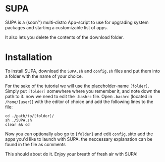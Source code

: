 # SUPA
SUPA is a (soon™) multi-distro App-script to use for upgrading system packages and starting a customizable list of apps.

It also lets you delete the contents of the download folder.

# Installation

To install SUPA, download the ```SUPA.sh``` and ```config.sh``` files and put them into a folder with the name of your choice.

For the sake of the tutorial we will use the placeholder-name ```[folder]```.
Simply put ```[folder]``` somewhere where you remember it, and note down the path to it.
now we need to edit the ```.bashrc``` file.
Open ```.bashrc``` (located in ```/home/[user]```) with the editor of choice and add the following lines to the file:

```
cd ./path/to/[folder]/
sh ./SUPA.sh
clear && cd
```

Now you can optionally also go to ```[folder]``` and edit ```config.sh```to add the apps you'd like to launch with SUPA. the neccessary explanation can be found in the file as comments


This should about do it. Enjoy your breath of fresh air with SUPA!

